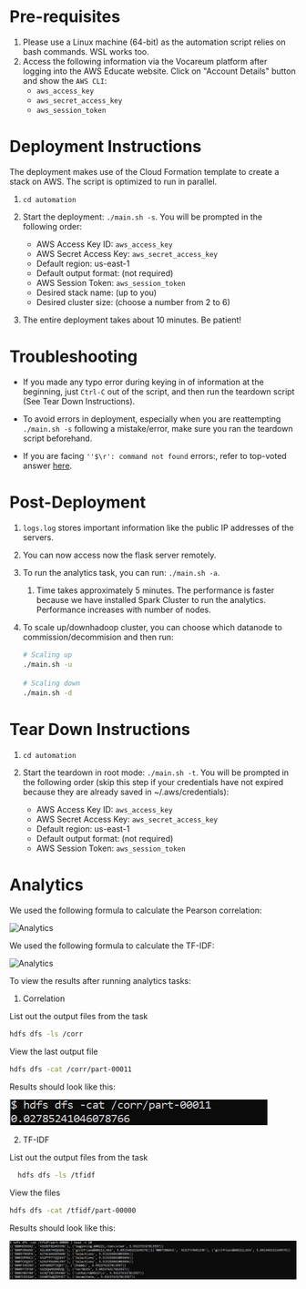 # Pre-requisites

1. Please use a Linux machine (64-bit) as the automation script relies on bash commands. WSL works too.
2. Access the following information via the Vocareum platform after logging into the AWS Educate website. Click on "Account Details" button and show the `AWS CLI`:
   - `aws_access_key`
   - `aws_secret_access_key`
   - `aws_session_token`

# Deployment Instructions

The deployment makes use of the Cloud Formation template to create a stack on AWS. The script is optimized to run in parallel.

1. `cd automation`
2. Start the deployment: `./main.sh -s`. You will be prompted in the following order:

   - AWS Access Key ID: `aws_access_key`
   - AWS Secret Access Key: `aws_secret_access_key`
   - Default region: us-east-1
   - Default output format: (not required)
   - AWS Session Token: `aws_session_token`
   - Desired stack name: (up to you)
   - Desired cluster size: (choose a number from 2 to 6)

3. The entire deployment takes about 10 minutes. Be patient!

# Troubleshooting

- If you made any typo error during keying in of information at the beginning, just `Ctrl-C` out of the script, and then run the teardown script (See Tear Down Instructions).
- To avoid errors in deployment, especially when you are reattempting `./main.sh -s` following a mistake/error, make sure you ran the teardown script beforehand.

- If you are facing `''$\r': command not found` errors:, refer to top-voted answer [here](https://askubuntu.com/questions/966488/how-do-i-fix-r-command-not-found-errors-running-bash-scripts-in-wsl).

# Post-Deployment

1. `logs.log` stores important information like the public IP addresses of the servers.

2. You can now access now the flask server remotely.

3. To run the analytics task, you can run: `./main.sh -a`. 

   1. Time takes approximately 5 minutes. The performance is faster because we have installed Spark Cluster to run the analytics. Performance increases with number of nodes.

4. To scale up/downhadoop cluster, you can choose which datanode to commission/decommision and then run:

   ```bash
   # Scaling up
   ./main.sh -u
   
   # Scaling down
   ./main.sh -d
   ```

# Tear Down Instructions

1. `cd automation`
2. Start the teardown in root mode: `./main.sh -t`. You will be prompted in the following order (skip this step if your credentials have not expired because they are already saved in ~/.aws/credentials):

   - AWS Access Key ID: `aws_access_key`
   - AWS Secret Access Key: `aws_secret_access_key`
   - Default region: us-east-1
   - Default output format: (not required)
   - AWS Session Token: `aws_session_token`

# Analytics

We used the following formula to calculate the Pearson correlation:

![Analytics](https://www.statisticshowto.com/wp-content/uploads/2009/11/pearsons-300x156.gif)

We used the following formula to calculate the TF-IDF:

![Analytics](https://lh3.googleusercontent.com/proxy/_MXfBwOZLoBgtKAxDgkQaUvt6NYrA6VXvFkvbM-MfykHvJquZYLtuFj0rSugXbllFv04i5jSaQQQN07SC78UvEba6aZHopFfL_puOdEntNfcQfVKeldff7fTLxylrZDiieLgdNHp37s)

To view the results after running analytics tasks:

1. Correlation

List out the output files from the task

```bash
hdfs dfs -ls /corr
```

View the last output file

```bash
hdfs dfs -cat /corr/part-00011
```

Results should look like this:

![Analytics](/automation/results/correlation.jpg)

2. TF-IDF

List out the output files from the task

```bash
  hdfs dfs -ls /tfidf
```

View the files

```bash
hdfs dfs -cat /tfidf/part-00000
```

Results should look like this:

![Analytics](results/tfidf.jpg)
